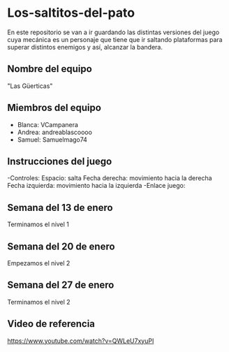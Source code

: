# Los-saltitos-del-pato
En este repositorio se van a ir guardando las distintas versiones del juego cuya mecánica es un personaje que tiene que ir saltando plataformas para superar distintos enemigos y así, alcanzar la bandera.

## Nombre del equipo
"Las Güerticas"

## Miembros del equipo
 - Blanca: VCampanera
 - Andrea: andreablascoooo
 - Samuel: Samuelmago74

## Instrucciones del juego 
-Controles: 
Espacio: salta
Fecha derecha: movimiento hacia la derecha
Fecha izquierda: movimiento hacia la izquierda
-Enlace juego: 

## Semana del 13 de enero
 Terminamos el nivel 1 

 ## Semana del 20 de enero
 Empezamos el nivel 2

 ## Semana del 27 de enero
 Terminamos el nivel 2 

 ## Video de referencia
 https://www.youtube.com/watch?v=QWLeU7xyuPI
